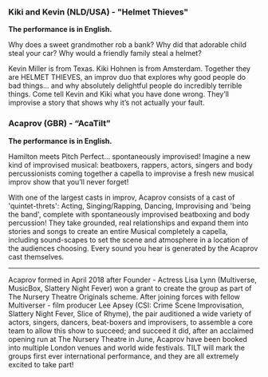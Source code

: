 ### Kiki and Kevin (NLD/USA) - "Helmet Thieves"

**The performance is in English.**

Why does a sweet grandmother rob a bank? Why did that adorable child steal your car? Why would a friendly family steal a helmet?

Kevin Miller is from Texas. Kiki Hohnen is from Amsterdam. Together they are HELMET THIEVES, an improv duo that explores why good people do bad things… and why absolutely delightful people do incredibly terrible things. Come tell Kevin and Kiki what you have done wrong. They’ll improvise a story that shows why it’s not actually your fault.

### Acaprov (GBR) - “AcaTilt”

**The performance is in English.**

Hamilton meets Pitch Perfect... spontaneously improvised! Imagine a new kind of improvised musical: beatboxers, rappers, actors, singers and body percussionists coming together a capella to improvise a fresh new musical improv show that you’ll never forget!

With one of the largest casts in improv, Acaprov consists of a cast of 'quintet-threts': Acting, Singing/Rapping, Dancing, Improvising and 'being the band', complete with spontaneously improvised beatboxing and body percussion! They take grounded, real relationships and expand them into stories and songs to create an entire Musical completely a capella, including sound-scapes to set the scene and atmosphere in a location of the audiences choosing. Every sound you hear is generated by the Acaprov cast themselves. 

---

Acaprov formed in April 2018 after Founder - Actress Lisa Lynn (Multiverse, MusicBox, Slattery Night Fever) won a grant to create the group as part of The Nursery Theatre Originals scheme. After joining forces with fellow Multiverser - film producer Lee Apsey (CSI: Crime Scene Improvisation, Slattery Night Fever, Slice of Rhyme), the pair auditioned a wide variety of actors, singers, dancers, beat-boxers and improvisers, to assemble a core team to allow this show to succeed; and succeed it did, after an acclaimed opening run at The Nursery Theatre in June, Acaprov have been booked into multiple London venues and world wide festivals. TILT will mark the groups first ever international performance, and they are all extremely excited to take part!

